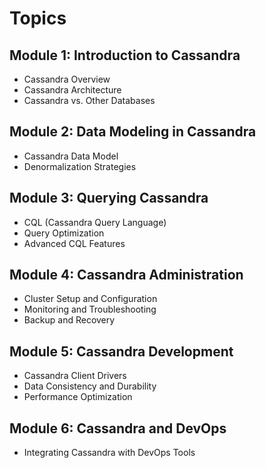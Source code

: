 # Topics

## Module 1: Introduction to Cassandra

* Cassandra Overview
* Cassandra Architecture
* Cassandra vs. Other Databases
  
## Module 2: Data Modeling in Cassandra

* Cassandra Data Model
* Denormalization Strategies

## Module 3: Querying Cassandra

* CQL (Cassandra Query Language)
* Query Optimization
* Advanced CQL Features

## Module 4: Cassandra Administration

* Cluster Setup and Configuration
* Monitoring and Troubleshooting
* Backup and Recovery

## Module 5: Cassandra Development

* Cassandra Client Drivers
* Data Consistency and Durability
* Performance Optimization

## Module 6: Cassandra and DevOps

* Integrating Cassandra with DevOps Tools
